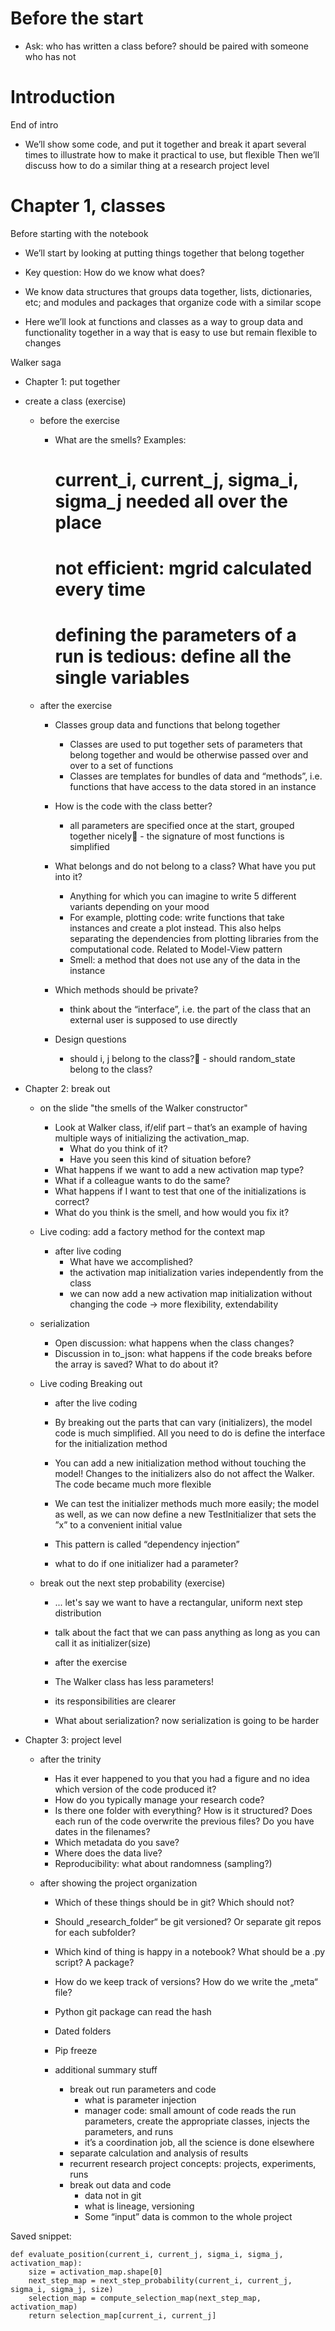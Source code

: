 # Before the start

- Ask: who has written a class before? should be paired with someone who has not

# Introduction


End of intro
- We’ll show some code, and put it together and break it apart several times to illustrate how to make it practical to use, but flexible 
Then we’ll discuss how to do a similar thing at a research project level

# Chapter 1, classes

Before starting with the notebook
- We’ll start by looking at putting things together that belong together
- Key question: How do we know what does?

- We know data structures that groups data together, lists, dictionaries, etc; and modules and packages that organize code with a similar scope
- Here we’ll look at functions and classes as a way to group data and functionality together in a way that is easy to use but remain flexible to changes



Walker saga

- Chapter 1: put together

- create a class (exercise)

  - before the exercise
	- What are the smells?
		Examples:
		# current_i, current_j, sigma_i, sigma_j needed all over the place
		# not efficient: mgrid calculated every time
		# defining the parameters of a run is tedious: define all the single variables


  - after the exercise

	- Classes group data and functions that belong together
		- Classes are used to put together sets of parameters that belong together and would be otherwise passed over and over to a set of functions
		- Classes are templates for bundles of data and “methods”, i.e. functions that have access to the data stored in an instance

	- How is the code with the class better?
		- all parameters are specified once at the start, grouped together nicely		- the signature of most functions is simplified

	- What belongs and do not belong to a class? What have you put into it?
		- Anything for which you can imagine to write 5 different variants depending on your mood
		- For example, plotting code: write functions that take instances and create a plot instead. This also helps separating the dependencies from plotting libraries from the computational code. Related to Model-View pattern
		- Smell: a method that does not use any of the data in the instance

	- Which methods should be private?
		- think about the “interface”, i.e. the part of the class that an external user is supposed to use directly

	- Design questions
		-  should i, j belong to the class?		-  should random_state belong to the class?


- Chapter 2: break out

  - on the slide "the smells of the Walker constructor"

	- Look at Walker class, if/elif part – that’s an example of having multiple ways of initializing the activation_map. 
		- What do you think of it? 
		- Have you seen this kind of situation before?
	- What happens if we want to add a new activation map type? 
	- What if a colleague wants to do the same?
	- What happens if I want to test that one of the initializations is correct?
	- What do you think is the smell, and how would you fix it?


  - Live coding: add a factory method for the context map

	- after live coding
		- What have we accomplished?
		- the activation map initialization varies independently from the class
		- we can now add a new activation map initialization without changing the code -> more flexibility, extendability

  - serialization
	- Open discussion: what happens when the class changes?
	- Discussion in to_json: what happens if the code breaks before the array is saved? What to do about it?

  - Live coding Breaking out 

    - after the live coding

	- By breaking out the parts that can vary (initializers), the model code is much simplified. All you need to do is define the interface for the initialization method
	- You can add a new initialization method without touching the model! Changes to the initializers also do not affect the Walker. The code became much more flexible
	- We can test the initializer methods much more easily; the model as well, as we can now define a new TestInitializer that sets the ”x” to a convenient initial value
	- This pattern is called “dependency injection”
	- what to do if one initializer had a parameter?


  - break out the next step probability (exercise)

	- ... let's say we want to have a rectangular, uniform next step distribution
	- talk about the fact that we can pass anything as long as you can call it as initializer(size)

    - after the exercise

	- The Walker class has less parameters!
	- its responsibilities are clearer
	- What about serialization? now serialization is going to be harder


- Chapter 3: project level

  - after the trinity

	- Has it ever happened to you that you had a figure and no idea which version of the code produced it?
	- How do you typically manage your research code?
	- Is there one folder with everything? How is it structured? Does each run of the code overwrite the previous files? Do you have dates in the filenames?
	- Which metadata do you save?
	- Where does the data live?
	- Reproducibility: what about randomness (sampling?)

  - after showing the project organization

	- Which of these things should be in git? Which should not?
	- Should „research_folder“ be git versioned? Or separate git repos for each subfolder?
	- Which kind of thing is happy in a notebook? What should be a .py script? A package?
	- How do we keep track of versions? How do we write the „meta“ file?
	- Python git package can read the hash
	- Dated folders
	- Pip freeze

	- additional summary stuff

	  - break out run parameters and code
	    - what is parameter injection
	    - manager code: small amount of code reads the run parameters, create the appropriate classes, injects the parameters, and runs
	    - it’s a coordination job, all the science is done elsewhere
	  - separate calculation and analysis of results
	  - recurrent research project concepts: projects, experiments, runs
	  - break out data and code
	    - data not in git
	    - what is lineage, versioning
	    - Some “input” data is common to the whole project






Saved snippet:
```
def evaluate_position(current_i, current_j, sigma_i, sigma_j, activation_map):
    size = activation_map.shape[0]
    next_step_map = next_step_probability(current_i, current_j, sigma_i, sigma_j, size)
    selection_map = compute_selection_map(next_step_map, activation_map)
    return selection_map[current_i, current_j]
```
